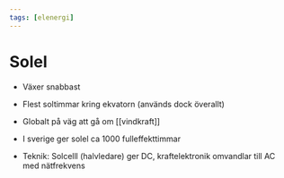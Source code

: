 ```yaml
---
tags: [elenergi]
---
```

# Solel
- Växer snabbast

- Flest soltimmar kring ekvatorn (används dock överallt)
- Globalt på väg att gå om [[vindkraft]]
- I sverige ger solel ca 1000 fulleffekttimmar
- Teknik: Solcelll (halvledare) ger DC, kraftelektronik omvandlar till AC med nätfrekvens